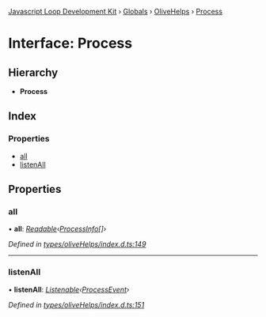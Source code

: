 [Javascript Loop Development Kit](../README.md) › [Globals](../globals.md) › [OliveHelps](../modules/olivehelps.md) › [Process](olivehelps.process.md)

# Interface: Process

## Hierarchy

* **Process**

## Index

### Properties

* [all](olivehelps.process.md#all)
* [listenAll](olivehelps.process.md#listenall)

## Properties

###  all

• **all**: *[Readable](../modules/olivehelps.md#readable)‹[ProcessInfo](olivehelps.processinfo.md)[]›*

*Defined in [types/oliveHelps/index.d.ts:149](https://github.com/open-olive/loop-development-kit/blob/ba5f0aac/ldk/javascript/src/types/oliveHelps/index.d.ts#L149)*

___

###  listenAll

• **listenAll**: *[Listenable](../modules/olivehelps.md#listenable)‹[ProcessEvent](olivehelps.processevent.md)›*

*Defined in [types/oliveHelps/index.d.ts:151](https://github.com/open-olive/loop-development-kit/blob/ba5f0aac/ldk/javascript/src/types/oliveHelps/index.d.ts#L151)*

